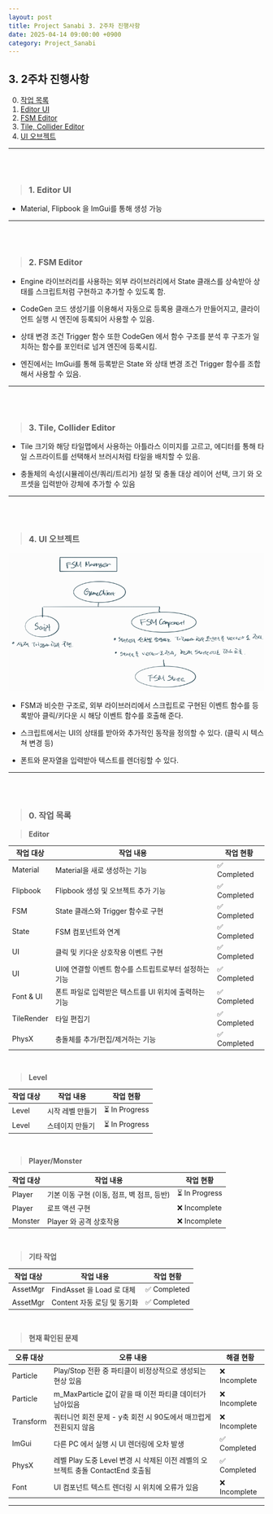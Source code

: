 ```yaml
---
layout: post
title: Project Sanabi 3. 2주차 진행사항
date: 2025-04-14 09:00:00 +0900
category: Project_Sanabi
---
```


## 3. 2주차 진행사항

0. [작업 목록](#0-작업-목록)
1. [Editor UI](#1-editor-ui)
2. [FSM Editor](#2-fsm-editor)
3. [Tile, Collider Editor](#3-tile-collider-editor)
4. [UI 오브젝트](#4-ui-오브젝트)


---

<br><br>

>### 1. Editor UI

 - Material, Flipbook 을 ImGui를 통해 생성 가능


---

<br><br>

>### 2. FSM Editor

 - Engine 라이브러리를 사용하는 외부 라이브러리에서 State 클래스를 상속받아 상태를 스크립트처럼 구현하고 추가할 수 있도록 함.

 - CodeGen 코드 생성기를 이용해서 자동으로 등록용 클래스가 만들어지고, 클라이언트 실행 시 엔진에 등록되어 사용할 수 있음.

 - 상태 변경 조건 Trigger 함수 또한 CodeGen 에서 함수 구조를 분석 후 구조가 일치하는 함수를 포인터로 넘겨 엔진에 등록시킴.

 - 엔진에서는 ImGui를 통해 등록받은 State 와 상태 변경 조건 Trigger 함수를 조합해서 사용할 수 있음.


---

<br><br>

>### 3. Tile, Collider Editor

 - Tile 크기와 해당 타일맵에서 사용하는 아틀라스 이미지를 고르고, 에디터를 통해 타일 스프라이트를 선택해서 브러시처럼 타일을 배치할 수 있음.

 - 충돌체의 속성(시뮬레이션/쿼리/트리거) 설정 및 충돌 대상 레이어 선택, 크기 와 오프셋을 입력받아 강체에 추가할 수 있음


---


<br><br>

>### 4. UI 오브젝트


![alt text](\public\img\FSM.png)

 - FSM과 비슷한 구조로, 외부 라이브러리에서 스크립트로 구현된 이벤트 함수를 등록받아 클릭/키다운 시 해당 이벤트 함수를 호출해 준다.

 - 스크립트에서는 UI의 상태를 받아와 추가적인 동작을 정의할 수 있다. (클릭 시 텍스쳐 변경 등)

 - 폰트와 문자열을 입력받아 텍스트를 렌더링할 수 있다.

---

<br><br>

>### 0. 작업 목록

> **Editor**

|작업 대상|작업 내용|작업 현황|
|---|---|---|
|Material|Material을 새로 생성하는 기능|✅ Completed|
|Flipbook|Flipbook 생성 및 오브젝트 추가 기능|✅ Completed|
|FSM|State 클래스와 Trigger 함수로 구현|✅ Completed|
|State|FSM 컴포넌트와 연계|✅ Completed|
|UI|클릭 및 키다운 상호작용 이벤트 구현|✅ Completed|
|UI|UI에 연결할 이벤트 함수를 스트립트로부터 설정하는 기능|✅ Completed|
|Font & UI|폰트 파일로 입력받은 텍스트를 UI 위치에 출력하는 기능|✅ Completed|
|TileRender|타일 편집기|✅ Completed|
|PhysX|충돌체를 추가/편집/제거하는 기능|✅ Completed|

<br>

> **Level**

|작업 대상|작업 내용|작업 현황|
|---|---|---|
|Level|시작 레벨 만들기|⏳ In Progress|
|Level|스테이지 만들기|⏳ In Progress|

<br>

> **Player/Monster**

|작업 대상|작업 내용|작업 현황|
|---|---|---|
|Player|기본 이동 구현 (이동, 점프, 벽 점프, 등반)|⏳ In Progress|
|Player|로프 액션 구현|❌ Incomplete|
|Monster|Player 와 공격 상호작용|❌ Incomplete|

<br>

> **기타 작업**

|작업 대상|작업 내용|작업 현황|
|---|---|---|
|AssetMgr|FindAsset 을 Load 로 대체|✅ Completed|
|AssetMgr|Content 자동 로딩 및 동기화|✅ Completed|



<br>

> **현재 확인된 문제**

|오류 대상|오류 내용|해결 현황|
|---|---|---|
|Particle|Play/Stop 전환 중 파티클이 비정상적으로 생성되는 현상 있음|❌ Incomplete|
|Particle|m_MaxParticle 값이 같을 때 이전 파티클 데이터가 남아있음|❌ Incomplete|
|Transform|쿼터니언 회전 문제 - y축 회전 시 90도에서 매끄럽게 전횐되지 않음|❌ Incomplete|
|ImGui|다른 PC 에서 실행 시 UI 렌더링에 오차 발생|✅ Completed|
|PhysX|레벨 Play 도중 Level 변경 시 삭제된 이전 레벨의 오브젝트 충돌 ContactEnd 호출됨|✅ Completed|
|Font|UI 컴포넌트 텍스트 렌더링 시 위치에 오류가 있음|❌ Incomplete|


---